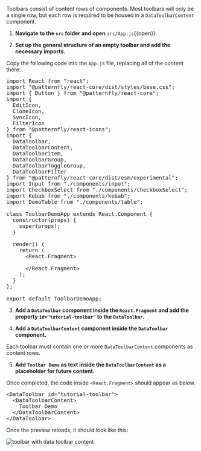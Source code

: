 Toolbars consist of content rows of components. Most toolbars will only be a single row, but each row is required to be housed in a `DataToolbarContent` component.

1) <strong>Navigate to the `src` folder and open</strong> `src/App.js`{{open}}.

2) <strong>Set up the general structure of an empty toolbar and add the necessary imports.</strong>

Copy the following code into the `App.js` file, replacing all of the content there:

<pre class="file" data-filename="App.js" data-target="replace">
import React from &quot;react&quot;;
import &quot;@patternfly/react-core/dist/styles/base.css&quot;;
import { Button } from &quot;@patternfly/react-core&quot;;
import {
  EditIcon,
  CloneIcon,
  SyncIcon,
  FilterIcon
} from &quot;@patternfly/react-icons&quot;;
import {
  DataToolbar,
  DataToolbarContent,
  DataToolbarItem,
  DataToolbarGroup,
  DataToolbarToggleGroup,
  DataToolbarFilter
} from &quot;@patternfly/react-core/dist/esm/experimental&quot;;
import Input from &quot;./components/input&quot;;
import CheckboxSelect from &quot;./components/checkboxSelect&quot;;
import Kebab from &quot;./components/kebab&quot;;
import DemoTable from &quot;./components/table&quot;;

class ToolbarDemoApp extends React.Component {
  constructor(props) {
    super(props);
  }

  render() {
    return (
      &lt;React.Fragment&gt;
        
      &lt;/React.Fragment&gt;
    );
  }
};

export default ToolbarDemoApp;
</pre>

3) <strong>Add a `DataToolbar` component inside the `React.Fragment` and add the property `id="tutorial-toolbar"` to the `DataToolbar`.</strong>

4) <strong>Add a `DataToolbarContent` component inside the `DataToolbar` component.</strong>

Each toolbar must contain one or more `DataToolbarContent` components as content rows.

5) <strong>Add `Toolbar Demo` as text inside the `DataToolbarContent` as a placeholder for future content.</strong> 

Once completed, the code inside `<React.Fragment>` should appear as below.

<pre class="file">
&lt;DataToolbar id=&quot;tutorial-toolbar&quot;&gt;
  &lt;DataToolbarContent&gt;
    Toolbar Demo
  &lt;/DataToolbarContent&gt;
&lt;/DataToolbar&gt;
</pre>

Once the preview reloads, it should look like this:

<img src="toolbar-filter/assets/toolbar-content.png" alt="toolbar with data toolbar content" style="box-shadow: rgba(3, 3, 3, 0.2) 0px 1.25px 2.5px 0px;" />
